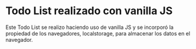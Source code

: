 # Todo List realizado con vanilla JS

Este Todo List se realizo haciendo uso de vanilla JS y se incorporó la propiedad de los navegadores, localstorage, para almacenar los datos en el navegador.
